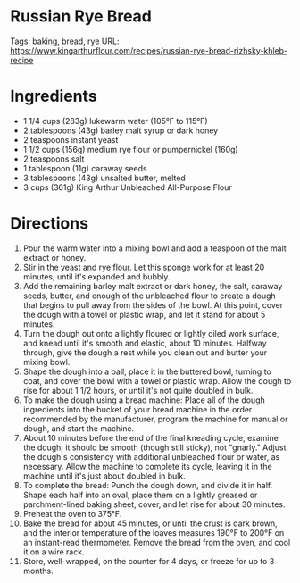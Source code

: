 # Russian Rye Bread

Tags: baking, bread, rye
URL: https://www.kingarthurflour.com/recipes/russian-rye-bread-rizhsky-khleb-recipe

# Ingredients

- 1 1/4 cups (283g) lukewarm water (105°F to 115°F)
- 2 tablespoons (43g) barley malt syrup or dark honey
- 2 teaspoons instant yeast
- 1 1/2 cups (156g) medium rye flour or pumpernickel (160g)
- 2 teaspoons salt
- 1 tablespoon (11g) caraway seeds
- 3 tablespoons (43g) unsalted butter, melted
- 3 cups (361g) King Arthur Unbleached All-Purpose Flour

# Directions

1. Pour the warm water into a mixing bowl and add a teaspoon of the malt extract or honey.
2. Stir in the yeast and rye flour. Let this sponge work for at least 20 minutes, until it's expanded and bubbly.
3. Add the remaining barley malt extract or dark honey, the salt, caraway seeds, butter, and enough of the unbleached flour to create a dough that begins to pull away from the sides of the bowl. At this point, cover the dough with a towel or plastic wrap, and let it stand for about 5 minutes.
4. Turn the dough out onto a lightly floured or lightly oiled work surface, and knead until it's smooth and elastic, about 10 minutes. Halfway through, give the dough a rest while you clean out and butter your mixing bowl.
5. Shape the dough into a ball, place it in the buttered bowl, turning to coat, and cover the bowl with a towel or plastic wrap. Allow the dough to rise for about 1 1/2 hours, or until it's not quite doubled in bulk.
6. To make the dough using a bread machine: Place all of the dough ingredients into the bucket of your bread machine in the order recommended by the manufacturer, program the machine for manual or dough, and start the machine.
7. About 10 minutes before the end of the final kneading cycle, examine the dough; it should be smooth (though still sticky), not "gnarly." Adjust the dough's consistency with additional unbleached flour or water, as necessary. Allow the machine to complete its cycle, leaving it in the machine until it's just about doubled in bulk.
8. To complete the bread: Punch the dough down, and divide it in half. Shape each half into an oval, place them on a lightly greased or parchment-lined baking sheet, cover, and let rise for about 30 minutes.
9. Preheat the oven to 375°F.
10. Bake the bread for about 45 minutes, or until the crust is dark brown, and the interior temperature of the loaves measures 190°F to 200°F on an instant-read thermometer. Remove the bread from the oven, and cool it on a wire rack.
11. Store, well-wrapped, on the counter for 4 days, or freeze for up to 3 months.